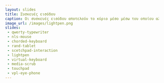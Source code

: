 ```yaml
---
layout: slides
title: Συσκευές εισόδου 
caption: Οι συσκευές εισόδου αποτελούν το κύριο μέσο μέσω του οποίου αλληλεπιδρούμε με τα υπολογιστικά μηχανήματα και παρέχουμε δεδομένα/πληροφορία σε αυτά.
image_url: /images/lightpen.png
slides:
 - qwerty-typewriter
 - nls-mouse
 - chorded-keyboard
 - rand-tablet
 - scetchpad-interaction
 - lightpen
 - virtual-keyboard
 - media-scrub
 - touchpad
 - vpl-eye-phone
---
```

